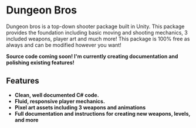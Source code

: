 # Dungeon Bros

Dungeon bros is a top-down shooter package built in Unity. This package provides the foundation including basic moving and shooting mechanics, 3 included weapons, player art and much more! This package is 100% free as always and can be modified however you want!

<b>Source code coming soon! I'm currently creating documentation and polishing existing features!

## Features

<ul>
<li>Clean, well documented C# code.
<li>Fluid, responsive player mechanics.
<li>Pixel art assets including 3 weapons and animations
<li>Full documentation and instructions for creating new weapons, levels, and more
